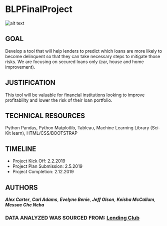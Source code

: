 # BLPFinalProject

![alt text](https://github.com/benieevelyne/BLPFinalProject/images/background.jpeg)

## GOAL

Develop a tool that will help lenders to predict which loans are more likely to become delinquent so that they can take necessary steps to mitigate those risks. We are focusing on secured loans only (car, house and home improvement).


## JUSTIFICATION

This tool will be valuable for financial institutions looking to improve profitability and lower the risk of their loan portfolio.

## TECHNICAL RESOURCES

Python Pandas, Python Matplotlib, Tableau, Machine Learning Library (Sci-Kit learn), HTML/CSS/BOOTSTRAP

## TIMELINE

* Project Kick Off: 2.2.2019
* Project Plan Submission: 2.5.2019
* Project Completion: 2.12.2019

## AUTHORS

***Alex Carter***,
***Carl Adams***,
***Evelyne Benie***,
***Jeff Olson***,
***Keisha McCallum***,
***Messac Che Neba***


### DATA ANALYZED WAS SOURCED FROM: [Lending Club](https://www.lendingclub.com/info/download-data.action)

